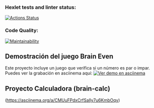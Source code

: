 ### Hexlet tests and linter status:
[![Actions Status](https://github.com/0S4K1H/fullstack-javascript-project-98/actions/workflows/hexlet-check.yml/badge.svg)](https://github.com/0S4K1H/fullstack-javascript-project-98/actions)

### Code Quality:
[![Maintainability](https://qlty.sh/gh/0S4K1H/projects/fullstack-javascript-project-98/maintainability.svg)](https://qlty.sh/gh/0S4K1H/projects/fullstack-javascript-project-98)

## Demostración del juego Brain Even 
Este proyecto incluye un juego que verifica si un número es par o impar.
Puedes ver la grabación en asciinema aquí:
[![Ver demo en asciinema](https://asciinema.org/a/ifxqSuZsJaOSj568RpYLn1Vkq.svg)](https://asciinema.org/a/ifxqSuZsJaOSj568RpYLn1Vkq)

## Proyecto Calculadora (brain-calc)
(https://asciinema.org/a/CMUuFPdxCrfSally7u6KmbOqy)

